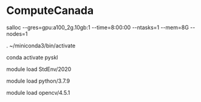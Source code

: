 # ComputeCanada

salloc --gres=gpu:a100_2g.10gb:1 --time=8:00:00 --ntasks=1 --mem=8G --nodes=1

. ~/miniconda3/bin/activate

conda activate pyskl

module load StdEnv/2020

module load python/3.7.9

module load opencv/4.5.1
